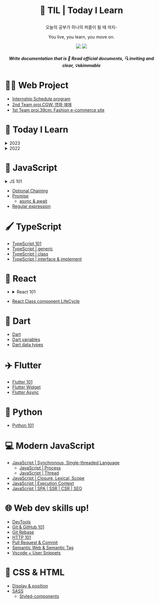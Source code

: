 # <p align="center"> 🧩 TIL | Today I Learn

<p align="center"> 오늘의 공부가 하나의 퍼즐이 될 때 까지- 
<p align="center"> You live, you learn, you move on.

<p align="center">
  <img src="https://img.shields.io/github/last-commit/BongsikB/BongsikB.github.io?style=flat-square">
  <a href="https://hits.seeyoufarm.com"><img src="https://hits.seeyoufarm.com/api/count/incr/badge.svg?url=https%3A%2F%2Fgithub.com%2Fdabnii%2Fhit-counter&count_bg=%23252525&title_bg=%23555555&icon=&icon_color=%23E7E7E7&title=hits&edge_flat=true"/></a>
</p>

##### <p align="center"> Write documentation that is 📜<i> Read official documents, 🔍 inviting and clear, 💡skimmable </i></p>

# 👩‍💻 Web Project


- [Internship Schedule program](https://github.com/Dabnii/internship-schedule-program)
- <a href="https://github.com/Dabnii/Dabnii.github.io/blob/main/Projects/2022.12/TeamProj%20CGW.md">2nd Team proj.CGW: 영화 예매</a>
- <a href="https://github.com/Dabnii/Dabnii.github.io/blob/main/Projects/2022.11/TeamProj%2039cm.md">1st Team proj.39cm: Fashion e-commerce site</a>

# 🌳 Today I Learn

<details>
<summary>2023</summary>

- [2023.June.1M](https://github.com/Dabnii/Dabnii.github.io/blob/main/Projects/2023/05/2023-06.md)
- [2023.May.1M](https://github.com/Dabnii/Dabnii.github.io/blob/main/Projects/2023/05/2023-05.md)
- [2023.Apr.1M](https://github.com/Dabnii/Dabnii.github.io/blob/main/Projects/2023.03/2023.april.md)
- [2023.Mar.1M](https://github.com/Dabnii/Dabnii.github.io/blob/main/Projects/2023.03/March.md)
- [2023.Feb.1M](https://github.com/Dabnii/Dabnii.github.io/blob/main/Projects/2023.02/Feb.md)
- [2023.Jan.1M](https://github.com/Dabnii/Dabnii.github.io/blob/main/Projects/2023.01/Jan.md)
</details>

<details>
<summary>2022</summary>

- [2022.Internship.1M](https://github.com/Dabnii/Dabnii.github.io/blob/main/Projects/2022.12/Dec2ndWeek.md)
- <a href="https://github.com/Dabnii/Dabnii.github.io/blob/main/Projects/2022.12/Dec1stWeek.md">2022.Dec.1~2nd</a>
- <a href="https://github.com/Dabnii/Dabnii.github.io/blob/main/Projects/2022.11/3rdWeek.md">2022.Nov.3-4th</a>
- <a href="https://github.com/Dabnii/Dabnii.github.io/blob/main/Projects/2022.11/1stWeek.md">2022.Nov.1~2nd</a>
</details>

# 📌 JavaScript

<details>
<summary>JS 101</summary>

- <a href="https://github.com/BongsikB/BongsikB.github.io/blob/main/Java%20Script/Array.md">Array</a>
- <a href="https://github.com/BongsikB/BongsikB.github.io/blob/main/TIL/Conditionals%20if.md">Conditional Statements</a>
- <a href="https://github.com/BongsikB/BongsikB.github.io/blob/main/TIL/Data%20type.md">Data type</a>
- <a href="https://github.com/BongsikB/BongsikB.github.io/blob/main/TIL/Date!%20date!%20date!%20.md">Date & Time</a>
- <a href= "https://github.com/BongsikB/BongsikB.github.io/blob/main/Java%20Script/For%20loop.md">For Loop</a>
- <a href ="https://github.com/BongsikB/BongsikB.github.io/blob/main/Java%20Script/Logical%20Operation.md">Logical Operation </a>
- <a href="https://github.com/BongsikB/BongsikB.github.io/blob/main/Java%20Script/Object.md">Object</a>
- <a href="https://github.com/BongsikB/BongsikB.github.io/blob/main/TIL/string%3C-%3ENumber.md">String ←→ Number</a>

</details>

- <a href="https://github.com/Dabnii/Dabnii.github.io/blob/main/Java%20Script/Optional%20Chaining.md">Optional Chaining</a>
- [Promise](https://github.com/Dabnii/Dabnii.github.io/blob/main/Java%20Script/Promise.md)
  - [async & await](https://github.com/Dabnii/Dabnii.github.io/blob/main/Java%20Script/Promise-async%20await.md)
- [Regular expression](https://github.com/Dabnii/Dabnii.github.io/blob/main/TIL/Regular%20Expression.md)

# 🖌️ TypeScript

- [TypeScript 101](https://github.com/Dabnii/Dabnii.github.io/blob/main/TypeScript/TypeScript101.md)
- [TypeScript | generic](https://github.com/Dabnii/Dabnii.github.io/blob/main/TypeScript/TypeScript_Generic.md)
- [TypeScript | class](https://github.com/Dabnii/Dabnii.github.io/blob/main/TypeScript/TypeScript_class.md)
- [TypeScript | interface & implement](https://github.com/Dabnii/Dabnii.github.io/blob/main/TypeScript/TypeScript_type%26interface.md)

# 🧢 React

- <details>
    <summary>React 101</summary>
    <ol>
    <li><a href="https://github.com/Dabnii/Dabnii.github.io/blob/main/React/React%20%EB%93%B1%EC%9E%A5%EB%B0%B0%EA%B2%BD.md">React의 등장 배경 & Library</a></li>
    <li><a href="https://github.com/Dabnii/Dabnii.github.io/blob/main/React/React%20101.md">React 101</a></li>
    <li><a href="https://github.com/Dabnii/Dabnii.github.io/blob/main/React/React%20component.md">React Component</a></li>
    <li><a href="https://github.com/Dabnii/Dabnii.github.io/blob/main/React/React%20%26%20Jsx.md">React & JSX</a></li>
    <li><a href="https://github.com/Dabnii/Dabnii.github.io/blob/main/React/React%20Hook.md">React Hook</a></li>
    <li><a href="https://github.com/Dabnii/Dabnii.github.io/blob/main/React/React%20Props.md">React Props</a></li>
    <li><a href="https://github.com/Dabnii/Dabnii.github.io/blob/main/React/React%20State.md">React State</a></li>
  <li><a href="https://github.com/Dabnii/Dabnii.github.io/blob/main/React/React%20Mock%20Data.md">React Mock data</a></li>
  </ol>

  </details>

- <a href="https://github.com/Dabnii/Dabnii.github.io/blob/main/React/React%20Class%20LifeCycle.md">React Class component LifeCycle</a>

# 🎯 Dart

- [Dart](https://github.com/Dabnii/Dabnii.github.io/blob/main/Dart%2BFlutter/Dart101.md)
- [Dart variables](https://github.com/Dabnii/Dabnii.github.io/blob/main/Dart%2BFlutter/Dart_Variables.md)
- [Dart data types](https://github.com/Dabnii/Dabnii.github.io/blob/main/Dart%2BFlutter/Dart_Data_Type.md)

# ✈️ Flutter

- [Flutter 101](https://github.com/Dabnii/Dabnii.github.io/blob/main/Dart%2BFlutter/Flutter101.md)
- [Flutter Widget](https://github.com/Dabnii/Dabnii.github.io/blob/main/Dart%2BFlutter/Flutter_Widget.md)
- [Flutter Async](https://github.com/Dabnii/Dabnii.github.io/blob/main/Dart%2BFlutter/Flutter_async.md)

# 🐍 Python

- [Python 101](https://github.com/Dabnii/Dabnii.github.io/blob/main/python/python101.md)

# 💻 Modern JavaScript

- [JavaScript | Synchronous, Single-threaded Language](https://github.com/Dabnii/Dabnii.github.io/blob/main/Computer%20Science/JavaScript%20Sync.md)
  - [JavaScript | Process](https://github.com/Dabnii/Dabnii.github.io/blob/a9c44e1cf91dba920edfb06433d45fd3e6688093/Computer%20Science/JavaScript%20Process.md)
  - [JavaScript | Thread](https://github.com/Dabnii/Dabnii.github.io/blob/main/Computer%20Science/JavaScript%20%7C%20Thread.md)
- [JavaScript | Closure, Lexical, Scope](https://github.com/BongsikB/BongsikB.github.io/blob/main/Computer%20Science/Closure.md)
- [JavaScript | Execution Context](https://github.com/Dabnii/Dabnii.github.io/blob/main/Java%20Script/Execution%20Context.md)
- [JavaScript | SPA | SSR | CSR | SEO](https://github.com/Dabnii/Dabnii.github.io/blob/main/Computer%20Science/SPA%2C%20CSR%2C%20SSR%2C%20SEO.md)

# 🌐 Web dev skills up!

- <a href="https://github.com/BongsikB/BongsikB.github.io/blob/main/Computer%20Science/DevTools%20%7C%20Chrome.md">DevTools</a>
- <a href="https://github.com/BongsikB/BongsikB.github.io/blob/main/TIL/Git%20%26%20Git-hub%20101.md">Git & GitHub 101</a>
- <a href="https://github.com/Dabnii/Dabnii.github.io/blob/main/TIL/Git%20rebase.md">Git Rebase</a>
- <a href="https://github.com/Dabnii/Dabnii.github.io/blob/main/TIL/HTTP%20101.md">HTTP 101</a>
- [Pull Request & Commit](https://github.com/Dabnii/Dabnii.github.io/blob/fbab4f17ee0ebe2aeda4e2fb57c1cda0c20eabcf/TIL/Git%20commit%20message%20%26%20Pull%20request.md)
- <a href="https://github.com/BongsikB/BongsikB.github.io/blob/main/TIL/Semantic%20Web%20%26%20Semantic%20Tag.md">Semantic Web & Semantic Tag </a>
- [Vscode + User Snippets](https://github.com/Dabnii/Dabnii.github.io/blob/main/React/Snippets.md)

# 📘 CSS & HTML

- <a href="https://github.com/BongsikB/BongsikB.github.io/blob/main/TIL/All%20about%20Position%20%26%20display.md">Display & position</a>
- <a href="https://github.com/Dabnii/Dabnii.github.io/blob/main/TIL/Sass%20101.md">SASS</a>
  - [Styled-components](https://github.com/Dabnii/Dabnii.github.io/blob/main/TIL/Styled-components.md)